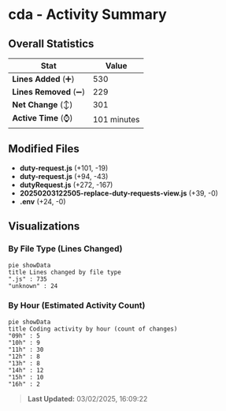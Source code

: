 # cda - Activity Summary 

## Overall Statistics

| Stat                   | Value                                                             |
| ---------------------- | ----------------------------------------------------------------- |
| **Lines Added** (➕)   | 530                                          |
| **Lines Removed** (➖) | 229                                        |
| **Net Change** (↕)    | 301                |
| **Active Time** (⌚)   | 101 minutes |


## Modified Files
- **duty-request.js** (+101, -19)
- **duty-request.js** (+94, -43)
- **dutyRequest.js** (+272, -167)
- **20250203122505-replace-duty-requests-view.js** (+39, -0)
- **.env** (+24, -0)

## Visualizations

### By File Type (Lines Changed)

```mermaid
pie showData
title Lines changed by file type
".js" : 735
"unknown" : 24
```

### By Hour (Estimated Activity Count)

```mermaid
pie showData
title Coding activity by hour (count of changes)
"09h" : 5
"10h" : 9
"11h" : 30
"12h" : 8
"13h" : 8
"14h" : 12
"15h" : 10
"16h" : 2
```


> **Last Updated:** 03/02/2025, 16:09:22